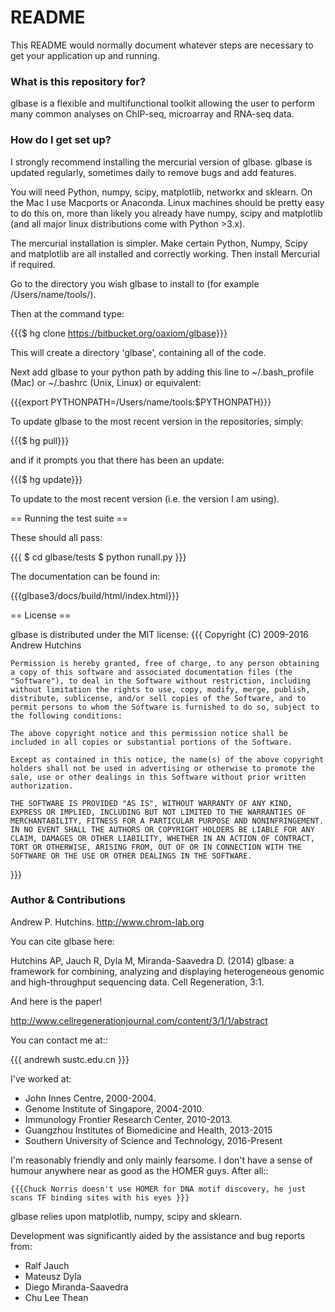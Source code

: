 # README #

This README would normally document whatever steps are necessary to get your application up and running.

### What is this repository for? ###

glbase is a flexible and multifunctional toolkit allowing the user to perform many common analyses on ChIP-seq, microarray and RNA-seq data.

### How do I get set up? ###

I strongly recommend installing the mercurial version of glbase. glbase is updated regularly, sometimes daily to remove bugs and add features. 

You will need Python, numpy, scipy,  matplotlib, networkx and sklearn. On the Mac I use Macports or Anaconda. Linux machines should be pretty easy to do this on, more than likely you already have numpy, scipy and matplotlib (and all major linux distributions come with Python >3.x).

The mercurial installation is simpler. Make certain Python, Numpy, Scipy and matplotlib are all installed and correctly working. Then install Mercurial if required.

Go to the directory you wish glbase to install to (for example /Users/name/tools/).

Then at the command type:

{{{$ hg clone https://bitbucket.org/oaxiom/glbase}}}

This will create a directory 'glbase', containing all of the code.

Next add glbase to your python path by adding this line to ~/.bash_profile (Mac) or ~/.bashrc (Unix, Linux) or equivalent:

{{{export PYTHONPATH=/Users/name/tools:$PYTHONPATH}}}

To update glbase to the most recent version in the repositories, simply:

{{{$ hg pull}}}

and if it prompts you that there has been an update:

{{{$ hg update}}}

To update to the most recent version (i.e. the version I am using).

== Running the test suite ==

These should all pass:

{{{
$ cd glbase/tests
$ python runall.py
}}}

The documentation can be found in:

{{{glbase3/docs/build/html/index.html}}}

== License ==

glbase is distributed under the MIT license:
{{{
    Copyright (C) 2009-2016 Andrew Hutchins
    
    Permission is hereby granted, free of charge, to any person obtaining a copy of this software and associated documentation files (the "Software"), to deal in the Software without restriction, including without limitation the rights to use, copy, modify, merge, publish, distribute, sublicense, and/or sell copies of the Software, and to permit persons to whom the Software is furnished to do so, subject to the following conditions:
    
    The above copyright notice and this permission notice shall be included in all copies or substantial portions of the Software.
    
    Except as contained in this notice, the name(s) of the above copyright holders shall not be used in advertising or otherwise to promote the sale, use or other dealings in this Software without prior written authorization.
    
    THE SOFTWARE IS PROVIDED "AS IS", WITHOUT WARRANTY OF ANY KIND, EXPRESS OR IMPLIED, INCLUDING BUT NOT LIMITED TO THE WARRANTIES OF MERCHANTABILITY, FITNESS FOR A PARTICULAR PURPOSE AND NONINFRINGEMENT. IN NO EVENT SHALL THE AUTHORS OR COPYRIGHT HOLDERS BE LIABLE FOR ANY CLAIM, DAMAGES OR OTHER LIABILITY, WHETHER IN AN ACTION OF CONTRACT, TORT OR OTHERWISE, ARISING FROM, OUT OF OR IN CONNECTION WITH THE SOFTWARE OR THE USE OR OTHER DEALINGS IN THE SOFTWARE.
}}}

### Author & Contributions ###

Andrew P. Hutchins. 
http://www.chrom-lab.org

You can cite glbase here:

Hutchins AP, Jauch R, Dyla M, Miranda-Saavedra D. (2014) glbase: a framework for combining, analyzing and displaying heterogeneous genomic and high-throughput sequencing data. Cell Regeneration, 3:1.

And here is the paper!

http://www.cellregenerationjournal.com/content/3/1/1/abstract

You can contact me at::
    
{{{
andrewh <at> sustc.edu.cn
}}}
    
I've worked at:
* John Innes Centre, 2000-2004.
* Genome Institute of Singapore, 2004-2010.
* Immunology Frontier Research Center, 2010-2013.
* Guangzhou Institutes of Biomedicine and Health, 2013-2015
* Southern University of Science and Technology, 2016-Present

I'm reasonably friendly and only mainly fearsome. I don't have a sense of humour anywhere near as good as the HOMER guys. After all::

    {{{Chuck Norris doesn't use HOMER for DNA motif discovery, he just scans TF binding sites with his eyes }}}
    
glbase relies upon matplotlib, numpy, scipy and sklearn. 

Development was significantly aided by the assistance and bug reports from:

* Ralf Jauch 
* Mateusz Dyla
* Diego Miranda-Saavedra
* Chu Lee Thean